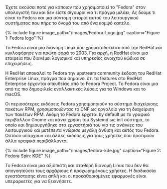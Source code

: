 Έχετε ακούσει ποτέ για κάποιον που χρησιμοποιεί το "Fedora" στον υπολογιστή του και δεν είστε σίγουροι για τι πράγμα μιλάει; Ας δούμε τι είναι το Fedora και μια σύντομη ιστορία αυτού του λειτουργικού συστήματος που πήρε το όνομά του από ένα κομψό καπέλο.

{% include figure image_path="/images/Fedora-Logo.jpg" caption="Figure 1: Fedora logo" %}

Το Fedora είναι μια διανομή Linux που χρηματοδοτείται από την RedHat και κυκλοφόρησε για πρώτη φορά το 2003. Για αρχή, η RedHat είναι μια εταιρεία που διανέμει λογισμικό και υπηρεσίες ανοιχτού κώδικα σε επιχειρήσεις.

Η RedHat αποκαλεί το Fedora την upstream community έκδοση του RedHat Enterprise Linux, πράγμα που σημαίνει ότι τα features στο RedHat Enterprise έρχονται απευθείας από το Fedora Project. Το Fedora είναι μια από τις πιο δημοφιλείς εναλλακτικές λύσεις για τα Windows και το macOS.

Οι περισσότερες εκδόσεις Fedora χρησιμοποιούν το σύστημα διαχείρισης πακέτων RPM, χρησιμοποιώντας το DNF ως εργαλείο για τη διαχείριση των πακέτων RPM. Ακόμη το Fedora έρχεται by default με το γραφικό περιβάλλον Gnome και κάνει χρήση του Systemd ως init σύστημα, το οποίο και δημιουργήθηκε στα εργαστήριά του για τις ανάγκες του λειτουργικού και μετέπειτα γνώρισε μεγάλη άνθιση και ακτός του Fedora. Ωστόσο υπάρχουν και άλλες εκδόσεις για τους χρήστες που προτιμούν άλλα γραφικά περιβάλλοντα.

{% include figure image_path="/images/fedora-kde.jpg" caption="Figure 2: Fedora Spin: KDE" %}

Το Fedora είναι μια αξιόπιστη και σταθερή διανομή Linux που δεν θα απογοητεύσει τους αρχάριους ή προχωρημένους χρήστες. Η διαδικασία εγκατάστασης είναι απλή και οι προκαθορισμένες εφαρμογές είναι υπεραρκετές για να ξεκινήσετε.



